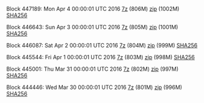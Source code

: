Block 447189: Mon Apr  4 00:00:01 UTC 2016 [7z](https://transfer.sh/mJnXU/bootstrap.dat.20160404.7z) (806M) [zip](https://transfer.sh/4Gd8N/bootstrap.dat.20160404.zip) (1002M) [SHA256](https://transfer.sh/ww38j/sha256.txt)

Block 446643: Sun Apr  3 00:00:01 UTC 2016 [7z](https://transfer.sh/oiEdj/bootstrap.dat.20160403.7z) (805M) [zip](https://transfer.sh/VjSce/bootstrap.dat.20160403.zip) (1001M) [SHA256](https://transfer.sh/hAMV1/sha256.txt)

Block 446087: Sat Apr  2 00:00:01 UTC 2016 [7z](https://transfer.sh/rXi7S/bootstrap.dat.20160402.7z) (804M) [zip](https://transfer.sh/c9BpG/bootstrap.dat.20160402.zip) (999M) [SHA256](https://transfer.sh/132thm/sha256.txt)

Block 445544: Fri Apr  1 00:00:01 UTC 2016 [7z](https://transfer.sh/guWTX/bootstrap.dat.20160401.7z) (803M) [zip](https://transfer.sh/EZ8r6/bootstrap.dat.20160401.zip) (998M) [SHA256](https://transfer.sh/VkNgB/sha256.txt)

Block 445001: Thu Mar 31 00:00:01 UTC 2016 [7z](https://transfer.sh/JuLCw/bootstrap.dat.20160331.7z) (802M) [zip](https://transfer.sh/AVbzl/bootstrap.dat.20160331.zip) (997M) [SHA256](https://transfer.sh/c8wCo/sha256.txt)

Block 444446: Wed Mar 30 00:00:01 UTC 2016 [7z](https://transfer.sh/tCkiv/bootstrap.dat.20160330.7z) (801M) [zip](https://transfer.sh/OaAGZ/bootstrap.dat.20160330.zip) (996M) [SHA256](https://transfer.sh/4oFdP/sha256.txt)
